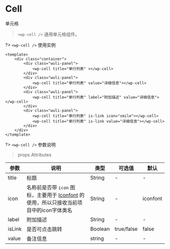 # Cell

单元格

> `<wp-cell />` 通用单元格组件。

?> `<wp-cell />` 使用实例

``` vue
<template>
    <div class="container">
        <div class="wuli-panel">
            <wp-cell title="单行列表" ></wp-cell>
        </div>
        <div class="wuli-panel">
            <wp-cell title="单行列表" value="详细信息"></wp-cell>
        </div>
        <div class="wuli-panel">
            <wp-cell title="单行列表" label="附加描述" value="详细信息"></wp-cell>
        </div>
        <div class="wuli-panel">
            <wp-cell title="单行列表" is-link icon="smile"></wp-cell>
            <wp-cell title="单行列表" is-link value="详细信息"></wp-cell>
        </div>
    </div>
</template>
```

?> `<wp-cell />` 参数说明

> props Attributes

|参数|说明|类型|可选值|默认|
| ------ | ------ | ------ |------ |------ |
| title | 标题 | String | - | - |
| icon | 名称前是否带 `icon` 图标，主要用于 [Iconfont](http://www.iconfont.cn) 的使用，所以只接收当前项目中的icon字体类名 | String | - | iconfont |
| label | 附加描述 | String | - | - |
| isLink | 是否可点击跳转 | Boolean | true/false | false |
| value | 备注信息 | string | - | - |
